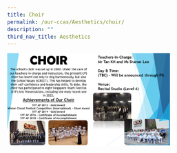 ```yaml
---
title: Choir
permalink: /our-ccas/Aesthetics/choir/
description: ""
third_nav_title: Aesthetics
---
```

<img src="/images/choir.png" 
     style="width:75%">